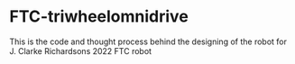 # FTC-triwheelomnidrive
This is the code and thought process behind the designing of the robot for J. Clarke Richardsons 2022 FTC robot
